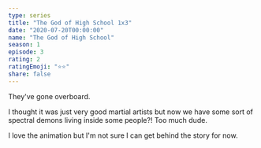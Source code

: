 ```yaml
---
type: series
title: "The God of High School 1x3"
date: "2020-07-20T00:00:00"
name: "The God of High School"
season: 1
episode: 3
rating: 2
ratingEmoji: "⭐️⭐️"
share: false
---
```


They've gone overboard.

I thought it was just very good martial artists but now we have some sort of spectral demons living inside some people?! Too much dude.

I love the animation but I'm not sure I can get behind the story for now.

